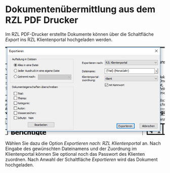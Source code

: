 # Dokumentenübermittlung aus dem RZL PDF Drucker

Im RZL PDF-Drucker erstellte Dokumente können über die Schaltfläche *Export* ins RZL Klientenportal hochgeladen werden.


![](img/image50.jpg)

Wählen Sie dazu die Option *Exportieren nach: RZL Klientenportal* an. Nach Eingabe des gewünschten Dateinamens und der Zuordnung im Klientenportal können Sie optional noch das Passwort des Klienten zuordnen. Nach Anwahl der Schaltfläche *Exportieren* wird das Dokument hochgeladen.